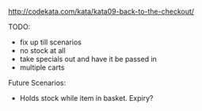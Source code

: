 http://codekata.com/kata/kata09-back-to-the-checkout/

TODO:
- fix up till scenarios
- no stock at all
- take specials out and have it be passed in
- multiple carts



Future Scenarios:
- Holds stock while item in basket. Expiry?
